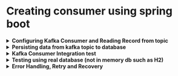 # Creating consumer using spring boot

<details><b><summary>Configuring Kafka Consumer and Reading Record from topic</b></summary>
 <p>
   
  - Create new spring boot application with following dependency.
     - Kafka for spring
     - H2 Database
     - Spring data jpa
     - Lombock
 - Things required to configure kafka consumer
   - MessageLitenerContainer  
    - KafkaMessageLitenerContainer
       - Polls the record
       - commit the offsets
       - single threaded
    - ConcurrentMessageListenerContainer
       - Represent multiple LaflaMessageListenerContainer
  - @KafkaListener annotation
    - It uses the concurrentmessageListenercontainer internally
    - Simplest way to configure kafka consumer
  - <b>Follow below stesps to configure kafka consumer in your spring boot application </b>
    - Specify below properties in application.prop file
       ```
      server.port=8081
      spring.kafka.bootstrap-servers=localhost:9094, localhost:9093
      spring.kafka.consumer.key-deserializer = org.apache.kafka.common.serialization.IntegerDeserializer
      spring.kafka.consumer.value-deserializer = org.apache.kafka.common.serialization.StringDeserializer
      spring.kafka.consumer.group-id = grocery-event-group
       ```
    - Create a new Class named GroceryEventConsumerConfig, annotate it with @Configuration and @EnableKafka annotations
    - Create a new bean class as shown below<br/>
      ```
        @Component
        @Slf4j
        public class GroceryEventConsumer {

        /*Here we are going to get the record in ConsumerRecord obj, while producing we passed producer record
         *can pass multiple topic
         * */
        @KafkaListener(topics = {"grocery-event"})
        public void onMessage(ConsumerRecord<Integer, String> consumerRecord) {
          log.info("records is {}",consumerRecord);
        }
        }
      ```
  - <b>Consumer Group, Rebalance</b>
   - Consumer Group -> Running multiple instances of the same application with same group id
   - Rebalance -> Changing partition ownership form one to another
 - <b>Committing Offsets manually- Pending Not covered yet</b> for more details please check kafka ref doc.
   -  kdsfk
   -  sdfsf
   -  fsdfsf
   -  fsdfsff
 - <b>Concurrent Consumer</b> - Spin up multiple listener container.
   - define below Bean in ```GroceryEventConsumerConfig.java``` file and set ```factory.setConcurrency(int value) ex. 2,3,4,...etc```
     ```
      @Bean
      @ConditionalOnMissingBean(name = "kafkaListenerContainerFactory")
      ConcurrentKafkaListenerContainerFactory<?, ?> kafkaListenerContainerFactory(
          ConcurrentKafkaListenerContainerFactoryConfigurer configurer,
          ObjectProvider<ConsumerFactory<Object, Object>> kafkaConsumerFactory) {
        ConcurrentKafkaListenerContainerFactory<Object, Object> factory = new ConcurrentKafkaListenerContainerFactory<>();
        configurer.configure(factory, kafkaConsumerFactory
            .getIfAvailable(() -> new DefaultKafkaConsumerFactory<>(properties.buildConsumerProperties())));

        /*concurrency not recommended for application running on cloud*/
        factory.setConcurrency(3);
        return factory;
      }
     ```
     - Now restart the server, you will observe in console pointing multiple listener running in different thread.
  
</p>
</details>
  
<details><summary><b>Persisting data from kafka topic to database </b></summary>
<p>

- Configure h2 database
  - use the below properties in your application.prop or yml file
  ```
  spring.datasource.url = jdbc:h2:mem:grocerydb
  spring.sql.init.username = sa
  spring.sql.init.password=
  spring.datasource.driver-class-name = org.h2.Driver
  spring.jpa.database = h2
  spring.jpa.database-platform = org.hibernate.dialect.H2Dialect
  spring.jpa.generate-ddl = true
  spring.jpa.show-sql = true
  spring.h2.console.enabled = true
  ```
  - To access console from browser add spring boot web starter dependency in pom.xml file
  - Run your application and try to access localhost:/<port>/h2-console, in case of application context, append context name after port .
  - Create Repo and Service classes, call it from consumer onmessage method. 
</p> 
</details>   
  
<details><b><summary>Kafka Consumer Integration test</b></summary>
 
<p>
 
  - Define following properties in application.prop or yml file
  ```
  spring.kafka.producer.key-serializer = org.apache.kafka.common.serialization.IntegerSerializer
  spring.kafka.producer.value-serializer = org.apache.kafka.common.serialization.StringSerializer
  spring.kafka.template.default-topic=grocery-event
  spring.kafka.producer.bootstrap-servers=localhost:9094, localhost:9093

  ```
  - Create Test class ``` ConsumerIntegTest.java  ``` and define all the required test method.
 
 
</p>
</details>
  
</details>
<details><b><summary>Testing using real database (not in memory db such as H2)</b></summary>
 
<p>
 
- Pending comming soon
- Testing spring boot application by andy william
 
 
 
</p>
</details>
  
<details><b><summary>Error Handling, Retry and Recovery</b></summary>
 
<p>
 
- Custom Error Handler and custom retry in kafka consumer
  - Go to GroceryEventConsumerConfig.java class
  - Set commonerrorhandler
  - create a new method, this method will retunr DefaultErrorHandler with backoff of max 3 retry, and 1 second interval
  ``` 
  /*concurrency not recommended for application running on cloud*/
		factory.setConcurrency(3);
		factory.setCommonErrorHandler(null);
  ```
 ```
  public DefaultErrorHandler getErrorHandler() {
		var fixedBackOff = new FixedBackOff(1000L, 3);
		return new DefaultErrorHandler(fixedBackOff);
	}
 ```
- Add a RetryListener to monitor each retry attempt
	
	```
	var defaultErrorHandler = new DefaultErrorHandler(fixedBackOff);
		defaultErrorHandler.setRetryListeners((consumerRec, ex, attempt)->{
			log.info("GroceryEventConsumerConfig.getErrorHandler() exception {}, delivery attempt {}",ex.getMessage(),attempt);
		});
	```
- Retry specific exception by defining custom policy
	- Declare a list of non retryable exception and add it to exception handler.
	```
	var exceptionsToIgnore = List.of(IllegalArgumentException.class
				 ,NullPointerException.class);
		 exceptionsToIgnore.forEach(defaultErrorHandler :: addNotRetryableExceptions);
	```
	

 
</p>
</details>





